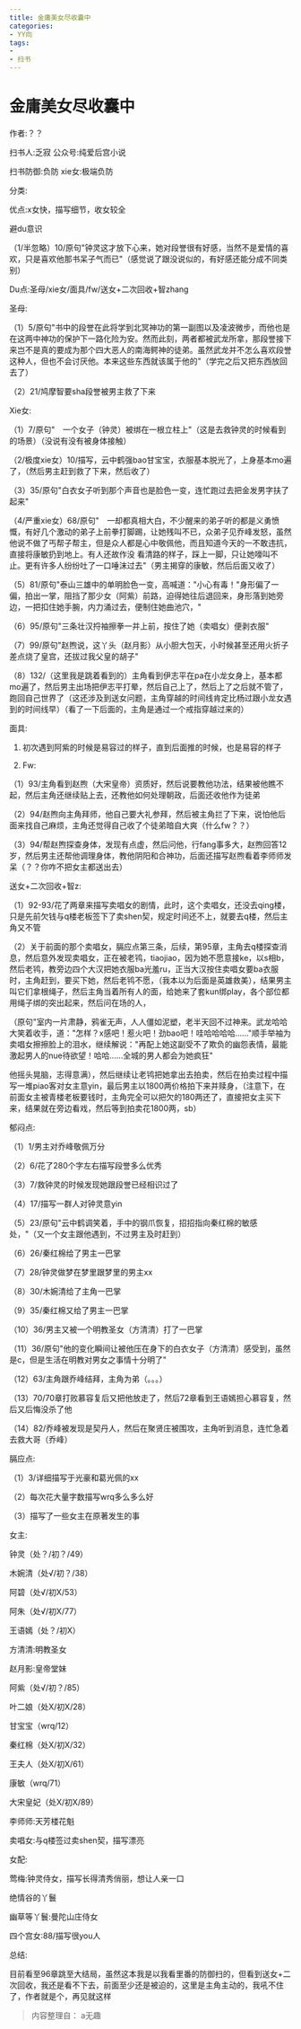 ```yaml
---
title: 金庸美女尽收囊中
categories:
- YY向
tags:
- 
- 扫书
---
```

# 金庸美女尽收囊中
作者:？？

扫书人:乏寂 公众号:纯爱后宫小说

扫书防御:负防 xie女:极端负防

分类:

优点:x女快，描写细节，收女较全

避du意识

（1/半忽略）10/原句"钟灵这才放下心来，她对段誉很有好感，当然不是爱情的喜欢，只是喜欢他那书呆子气而已"（感觉说了跟没说似的，有好感还能分成不同类别）

Du点:圣母/xie女/面具/fw/送女+二次回收+智zhang

圣母:

（1）5/原句"书中的段誉在此将学到北冥神功的第一副图以及凌波微步，而他也是在这两中神功的保护下一路化险为安。然而此刻，两者都被武龙所拿，那段誉接下来岂不是真的要成为那个四大恶人的南海鳄神的徒弟。虽然武龙并不怎么喜欢段誉这种人，但也不会讨厌他。本来这些东西就该属于他的"（学完之后又把东西放回去了）

（2）21/鸠摩智要sha段誉被男主救了下来

Xie女:

（1）7/原句"　一个女子（钟灵）被绑在一根立柱上"（这是去救钟灵的时候看到的场景）（没说有没有被身体接触）

（2/极度xie女）10/描写，云中鹤强bao甘宝宝，衣服基本脱光了，上身基本mo遍了，（然后男主赶到救了下来，然后收了）

（3）35/原句"白衣女子听到那个声音也是脸色一变，连忙跑过去把金发男字扶了起来"

（4/严重xie女）68/原句"　一却都真相大白，不少醒来的弟子听的都是义勇愤慨，有好几个激动的弟子上前拳打脚踢，让她残叫不已，众弟子见乔峰发怒，虽然他说不做了丐帮子帮主，但是众人都是心中敬佩他，而且知道今天的一不敢违抗，直接将康敏扔到地上。有人还故作没
看清路的样子，踩上一脚，只让她嚎叫不止。更有许多人纷纷吐了一口唾沫过去"（男主揭穿的康敏，然后后面又收了）

（5）81/原句"泰山三雄中的单明脸色一变，高喊道："小心有毒！"身形偏了一偏，拍出一掌，阻挡了那少女（阿紫）前路，迫得她往后退回来，身形落到她旁边，一把扣住她手腕，内力涌过去，便制住她曲池穴，"

（6）95/原句"三条壮汉捋袖擦拳一并上前，按住了她（卖唱女）便剥衣服"

（7）99/原句"赵煦说，这丫头（赵月影）从小胆大包天，小时候甚至还用火折子差点烧了皇宫，还拔过我父皇的胡子"

（8）132/（这里我是跳着看到的）主角看到伊志平在pa在小龙女身上，基本都mo遍了，然后男主出场把伊志平打晕，然后自己上了，然后上了之后就不管了，跑回自己世界了（这还涉及到送女问题，主角穿越的时间线肯定比杨过跟小龙女遇到的时间线早）（看了一下后面的，主角是通过一个戒指穿越过来的）

面具:

1.  初次遇到阿紫的时候是易容过的样子，直到后面推的时候，也是易容的样子

2.  Fw:

（1）93/主角看到赵煦（大宋皇帝）资质好，然后说要教他功法，结果被他瞧不起，然后主角还继续贴上去，还教他如何处理朝政，后面还收他作为徒弟

（2）94/赵煦向主角拜师，他自己要大礼参拜，然后被主角拦了下来，说怕他后面来找自己麻烦，主角还觉得自己收了个徒弟暗自大爽（什么fw？？）

（3）94/帮赵煦探查身体，发现有点虚，然后问他，行fang事多大，赵煦回答12岁，然后男主还帮他调理身体，教他阴阳和合神功，后面还描写赵煦看着李师师发呆（？？你咋不把女主都送出去）

送女+二次回收+智z:

（1）92-93/花了两章来描写卖唱女的剧情，此时，这个卖唱女，还没去qing楼，只是先前欠钱与q楼老板签下了卖shen契，规定时间还不上，就要去q楼，然后主角又不管

（2）关于前面的那个卖唱女，膈应点第三条，后续，第95章，主角去q楼探查消息，然后意外发现卖唱女，正在被老鸨，tiaojiao，因为她不愿意接ke，以s相b，然后老鸨，教旁边四个大汉把她衣服ba光羞ru，正当大汉按住卖唱女要ba衣服时，主角赶到，要买下她，然后老鸨不愿，（我本以为后面是英雄救美），结果男主叫它们拿根绳子，然后主角当着所有人的面，给她来了套kun绑play，各个部位都用绳子绑的突出起来，然后问在场的人，

（原句"室内一片肃静，鸦雀无声，人人僵如泥塑，老半天回不过神来。武龙哈哈大笑着收手，道："怎样？x感吧！惹火吧！劲bao吧！哇哈哈哈哈......"顺手举袖为卖唱女擦擦脸上的泪水，继续解说："再配上她这副受不了欺负的幽怨表情，最能激起男人的nue待欲望！哈哈......全城的男人都会为她疯狂"

他摇头晃脑，志得意满），然后继续让老鸨把她拿出去拍卖，然后在拍卖过程中描写一堆piao客对女主意yin，最后男主以1800两价格拍下来并赎身，（注意下，在前面女主被青楼老板要钱时，主角完全可以把欠的180两还了，直接把女主买下来，结果就在旁边看戏，然后等到拍卖花1800两，sb）

郁闷点:

（1）1/男主对乔峰敬佩万分

（2）6/花了280个字左右描写段誉多么优秀

（3）7/救钟灵的时候发现她跟段誉已经相识过了

（4）17/描写一群人对钟灵意yin

（5）23/原句"云中鹤调笑着，手中的钢爪恢复，招招指向秦红棉的敏感处，"（又一个女主跟他遇到，不过男主及时赶到）

（6）26/秦红棉给了男主一巴掌

（7）28/钟灵做梦在梦里跟梦里的男主xx

（8）30/木婉清给了主角一巴掌

（9）35/秦红棉又给了男主一巴掌

（10）36/男主又被一个明教圣女（方清清）打了一巴掌

（11）36/原句"他的变化瞬间让被他压在身下的白衣女子（方清清）感受到，虽然是c，但是生活在明教对男女之事情十分明了"

（12）63/主角跟乔峰结拜，主角为弟（。。。）

（13）70/70章打败慕容复后又把他放走了，然后72章看到王语嫣担心慕容复，然后又后悔没杀了他

（14）82/乔峰被发现是契丹人，然后在聚贤庄被围攻，主角听到消息，连忙急着去救大哥（乔峰）

膈应点:

（1）3/详细描写于光豪和葛光佩的xx

（2）每次花大量字数描写wrq多么多么好

（3）描写了一些女主在原著发生的事

女主:

钟灵（处？/初？/49）

木婉清（处√/初？/38）

阿碧（处√/初X/53）

阿朱（处√/初Ⅹ/77）

王语嫣（处？/初X）

方清清:明教圣女

赵月影:皇帝堂妹

阿紫（处√/初？/85）

叶二娘（处X/初X/28）

甘宝宝（wrq/12）

秦红棉（处Ⅹ/初X/32）

王夫人（处X/初X/61）

康敏（wrq/71）

大宋皇妃（处X/初X/89）

李师师:天芳楼花魁

卖唱女:与q楼签过卖shen契，描写漂亮

女配:

莺梅:钟灵侍女，描写长得清秀俏丽，想让人亲一口

绝情谷的丫鬟

幽草等丫鬟:曼陀山庄侍女

四个宫女:88/描写很you人

总结:

目前看至96章跳至大结局，虽然这本我是以我看里番的防御扫的，但看到送女+二次回收，我还是看不下去，前面至少还是被迫的，这里是主角主动的，我吼不住了，作者就是个，再见就这样


> 内容整理自： a无趣